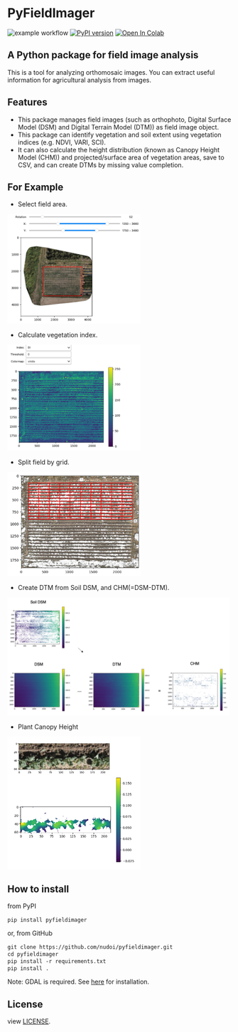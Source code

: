 # PyFieldImager

![example workflow](https://github.com/nudoi/pyfieldimager/actions/workflows/python-publish.yml/badge.svg)
[![PyPI version](https://badge.fury.io/py/pyfieldimager.svg)](https://badge.fury.io/py/pyfieldimager)
[![Open In Colab](https://colab.research.google.com/assets/colab-badge.svg)](https://colab.research.google.com/github/nudoi/pyfieldimager/blob/main/examples/example-1.ipynb)

## A Python package for field image analysis

This is a tool for analyzing orthomosaic images. You can extract useful information for agricultural analysis from images.

## Features

- This package manages field images (such as orthophoto, Digital Surface Model (DSM) and Digital Terrain Model (DTM)) as field image object.
- This package can identify vegetation and soil extent using vegetation indices (e.g. NDVI, VARI, SCI).
- It can also calculate the height distribution (known as Canopy Height Model (CHM)) and projected/surface area of vegetation areas, save to CSV, and can create DTMs by missing value completion.

## For Example

- Select field area.

<img alt="select_field" src="https://raw.githubusercontent.com/nudoi/pyfieldimager/refs/heads/main/examples/img/select_field.png" width="300px">

- Calculate vegetation index.

<img alt="field_index" src="https://raw.githubusercontent.com/nudoi/pyfieldimager/refs/heads/main/examples/img/field_index.png" width="300px">

- Split field by grid.

<img alt="field_index" src="https://raw.githubusercontent.com/nudoi/pyfieldimager/refs/heads/main/examples/img/crop_grid.png" width="300px">

- Create DTM from Soil DSM, and CHM(=DSM-DTM).

<img alt="field_index" src="https://raw.githubusercontent.com/nudoi/pyfieldimager/refs/heads/main/examples/img/create_chm.png" width="500px">

- Plant Canopy Height

<img alt="field_index" src="https://raw.githubusercontent.com/nudoi/pyfieldimager/refs/heads/main/examples/img/plant_chm.png" width="300px">

## How to install

from PyPI

```
pip install pyfieldimager
```

or, from GitHub

```
git clone https://github.com/nudoi/pyfieldimager.git
cd pyfieldimager
pip install -r requirements.txt
pip install .
```

Note: GDAL is required. See [here](https://pypi.org/project/GDAL/) for installation.

## License

view [LICENSE](https://github.com/nudoi/pyfieldimager/blob/main/LICENSE).